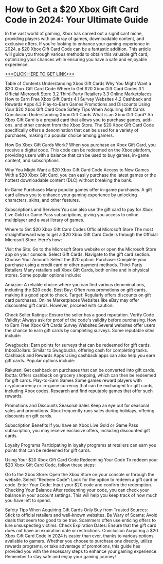 # How to Get a $20 Xbox Gift Card Code in 2024: Your Ultimate Guide
In the vast world of gaming, Xbox has carved out a significant niche, providing players with an array of games, downloadable content, and exclusive offers. If you’re looking to enhance your gaming experience in 2024, a $20 Xbox Gift Card Code can be a fantastic addition. This article will guide you through various methods to obtain this valuable gift card, optimizing your chances while ensuring you have a safe and enjoyable experience.

[>>>CLICK HERE TO GET LINK<<<](https://freesingup.online/allgiftcards/)

Table of Contents
Understanding Xbox Gift Cards
Why You Might Want a $20 Xbox Gift Card Code
Where to Get $20 Xbox Gift Card Codes
3.1 Official Microsoft Store
3.2 Third-Party Retailers
3.3 Online Marketplaces
How to Earn Free Xbox Gift Cards
4.1 Survey Websites
4.2 Cashback and Rewards Apps
4.3 Play-to-Earn Games
Promotions and Discounts
Using Your $20 Xbox Gift Card Code
Safety Tips When Acquiring Gift Cards
Conclusion
Understanding Xbox Gift Cards
What is an Xbox Gift Card?
An Xbox Gift Card is a prepaid card that allows you to purchase games, add-ons, and other content from the Xbox Store. The $20 Xbox Gift Card Code specifically offers a denomination that can be used for a variety of purchases, making it a popular choice among gamers.

How Do Xbox Gift Cards Work?
When you purchase an Xbox Gift Card, you receive a digital code. This code can be redeemed on the Xbox platform, providing users with a balance that can be used to buy games, in-game content, and subscriptions.

Why You Might Want a $20 Xbox Gift Card Code
Access to New Games
With a $20 Xbox Gift Card, you can easily purchase the latest games or the hottest downloadable content (DLC) without breaking the bank.

In-Game Purchases
Many popular games offer in-game purchases. A gift card allows you to enhance your gaming experience by unlocking characters, skins, and other features.

Subscriptions and Services
You can also use the gift card to pay for Xbox Live Gold or Game Pass subscriptions, giving you access to online multiplayer and a vast library of games.

Where to Get $20 Xbox Gift Card Codes
Official Microsoft Store
The most straightforward way to get a $20 Xbox Gift Card Code is through the Official Microsoft Store. Here’s how:

Visit the Site: Go to the Microsoft Store website or open the Microsoft Store app on your console.
Select Gift Cards: Navigate to the gift card section.
Choose Your Amount: Select the $20 option.
Purchase: Complete your purchase using a credit card or other payment methods.
Third-Party Retailers
Many retailers sell Xbox Gift Cards, both online and in physical stores. Some popular options include:

Amazon: A reliable choice where you can find various denominations, including the $20 code.
Best Buy: Often runs promotions on gift cards, making it a good spot to check.
Target: Regularly offers discounts on gift card purchases.
Online Marketplaces
Websites like eBay may offer discounted gift cards. However, proceed with caution:

Check Seller Ratings: Ensure the seller has a good reputation.
Verify Code Validity: Always ask for proof of the code's validity before purchasing.
How to Earn Free Xbox Gift Cards
Survey Websites
Several websites offer users the chance to earn gift cards by completing surveys. Some reputable sites include:

Swagbucks: Earn points for surveys that can be redeemed for gift cards.
InboxDollars: Similar to Swagbucks, offering cash for completing tasks.
Cashback and Rewards Apps
Using cashback apps can also help you earn gift cards. Popular options include:

Rakuten: Get cashback on purchases that can be converted into gift cards.
Ibotta: Offers cashback on grocery shopping, which can then be redeemed for gift cards.
Play-to-Earn Games
Some games reward players with cryptocurrency or in-game currency that can be exchanged for gift cards, including Xbox codes. Research and find reputable games that offer such rewards.

Promotions and Discounts
Seasonal Sales
Keep an eye out for seasonal sales and promotions. Xbox frequently runs sales during holidays, offering discounts on gift cards.

Subscription Benefits
If you have an Xbox Live Gold or Game Pass subscription, you may receive exclusive offers, including discounted gift cards.

Loyalty Programs
Participating in loyalty programs at retailers can earn you points that can be redeemed for gift cards.

Using Your $20 Xbox Gift Card Code
Redeeming Your Code
To redeem your $20 Xbox Gift Card Code, follow these steps:

Go to the Xbox Store: Open the Xbox Store on your console or through the website.
Select “Redeem Code”: Look for the option to redeem a gift card or code.
Enter Your Code: Input your $20 code and confirm the redemption.
Checking Your Balance
After redeeming your code, you can check your balance in your account settings. This will help you keep track of how much you have left to spend.

Safety Tips When Acquiring Gift Cards
Only Buy from Trusted Sources: Stick to official retailers and well-known websites.
Be Wary of Scams: Avoid deals that seem too good to be true. Scammers often use enticing offers to lure unsuspecting victims.
Check Expiration Dates: Ensure that the gift card does not have an expiration date or restrictions.
Conclusion
Acquiring a $20 Xbox Gift Card Code in 2024 is easier than ever, thanks to various options available to gamers. Whether you choose to purchase one directly, utilize rewards programs, or take advantage of promotions, this guide has provided you with the necessary steps to enhance your gaming experience. Remember to stay safe and enjoy your gaming journey!
